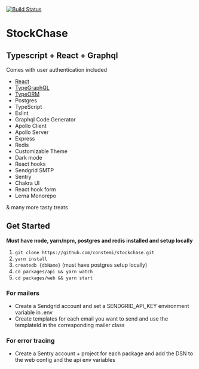 [![Build Status](https://travis-ci.org/NoQuarterTeam/fullstack-boilerplate.svg?branch=master)](https://travis-ci.org/NoQuarterTeam/fullstack-boilerplate)

# StockChase

## Typescript + React + Graphql

Comes with user authentication included

- [React](https://github.com/facebook/react)
- [TypeGraphQL](https://github.com/19majkel94/type-graphql)
- [TypeORM](https://github.com/typeorm/typeorm)
- Postgres
- TypeScript
- Eslint
- Graphql Code Generator
- Apollo Client
- Apollo Server
- Express
- Redis
- Customizable Theme
- Dark mode
- React hooks
- Sendgrid SMTP
- Sentry
- Chakra UI
- React hook form
- Lerna Monorepo

& many more tasty treats

## Get Started

**Must have node, yarn/npm, postgres and redis installed and setup locally**

1. `git clone https://github.com/constemi/stockchase.git`
2. `yarn install`
3. `createdb {dbName}` (must have postgres setup locally)
4. `cd packages/api && yarn watch`
5. `cd packages/web && yarn start`

### For mailers

- Create a Sendgrid account and set a SENDGRID_API_KEY environment variable in .env
- Create templates for each email you want to send and use the templateId in the corresponding mailer class

### For error tracing

- Create a Sentry account + project for each package and add the DSN to the web config and the api env variables
